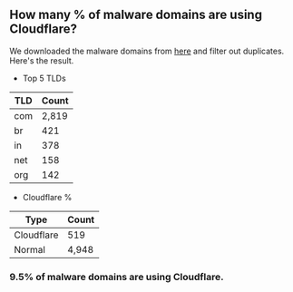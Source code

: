 ## How many % of malware domains are using Cloudflare?


We downloaded the malware domains from [here](https://urlhaus.abuse.ch) and filter out duplicates.
Here's the result.


[//]: # (start replacement)


- Top 5 TLDs

| TLD | Count |
| --- | --- |
| com | 2,819 |
| br | 421 |
| in | 378 |
| net | 158 |
| org | 142 |


- Cloudflare %

| Type | Count |
| --- | --- |
| Cloudflare | 519 |
| Normal | 4,948 |


### 9.5% of malware domains are using Cloudflare.